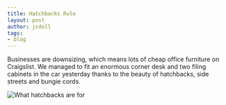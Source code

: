 ```yaml
---
title: Hatchbacks Rule
layout: post
author: jcdoll
tags:
- blog
---
```


Businesses are downsizing, which means lots of cheap office furniture on Craigslist. We managed to fit an enormous corner desk and two filing cabinets in the car yesterday thanks to the beauty of hatchbacks, side streets and bungie cords.

![What hatchbacks are for](https://lh5.googleusercontent.com/-pPijseA_7L8/TwJ-YEle2AI/AAAAAAAAA-Y/pgGEj3X2xAI/s400/3868509950_9407785870_z.jpg)
